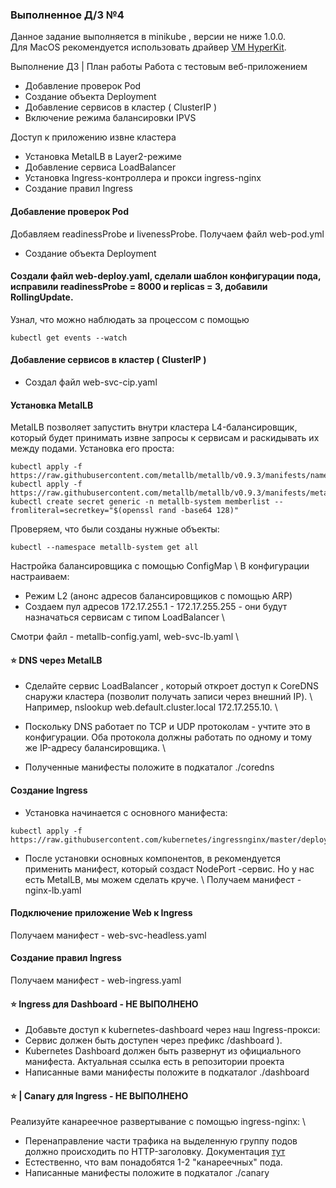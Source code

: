 ### Выполненное Д/З №4 

Данное задание выполняется в minikube , версии не ниже 1.0.0. \
Для MacOS рекомендуется использовать драйвер [VM HyperKit](https://minikube.sigs.k8s.io/docs/drivers/hyperkit/).

Выполнение ДЗ | План работы
Работа с тестовым веб-приложением
- Добавление проверок Pod
- Создание объекта Deployment
- Добавление сервисов в кластер ( ClusterIP )
- Включение режима балансировки IPVS

Доступ к приложению извне кластера
- Установка MetalLB в Layer2-режиме
- Добавление сервиса LoadBalancer
- Установка Ingress-контроллера и прокси ingress-nginx
- Создание правил Ingress

#### Добавление проверок Pod
Добавляем readinessProbe и livenessProbe. Получаем файл web-pod.yml
- Создание объекта Deployment 
#### Создали файл web-deploy.yaml, сделали шаблон конфигурации пода, исправили readinessProbe = 8000 и replicas = 3, добавили RollingUpdate.
Узнал, что можно наблюдать за процессом с помощью 
```
kubectl get events --watch
```
#### Добавление сервисов в кластер ( ClusterIP )
- Создал файл web-svc-cip.yaml 

#### Установка MetalLB
MetalLB позволяет запустить внутри кластера L4-балансировщик, который будет принимать извне запросы к сервисам и раскидывать их между подами. Установка его проста:
```
kubectl apply -f https://raw.githubusercontent.com/metallb/metallb/v0.9.3/manifests/namespace.yaml
kubectl apply -f https://raw.githubusercontent.com/metallb/metallb/v0.9.3/manifests/metallb.yaml
kubectl create secret generic -n metallb-system memberlist --fromliteral=secretkey="$(openssl rand -base64 128)"
```
Проверяем, что были созданы нужные объекты:
```
kubectl --namespace metallb-system get all
```
Настройка балансировщика с помощью ConfigMap \ 
В конфигурации настраиваем:
- Режим L2 (анонс адресов балансировщиков с помощью ARP)
- Создаем пул адресов 172.17.255.1 - 172.17.255.255 - они будут назначаться сервисам с типом LoadBalancer \

Смотри файл - metallb-config.yaml, web-svc-lb.yaml \ 

#### ⭐ DNS через MetalLB
- Сделайте сервис LoadBalancer , который откроет доступ к CoreDNS снаружи кластера (позволит получать записи через внешний IP). \ 
Например, nslookup web.default.cluster.local 172.17.255.10. \ 

- Поскольку DNS работает по TCP и UDP протоколам - учтите это в конфигурации. Оба протокола должны работать по одному и тому же IP-адресу балансировщика. \

- Полученные манифесты положите в подкаталог ./coredns

#### Создание Ingress
- Установка начинается с основного манифеста:
```
kubectl apply -f https://raw.githubusercontent.com/kubernetes/ingressnginx/master/deploy/static/provider/baremetal/deploy.yaml
```
- После установки основных компонентов, в рекомендуется применить манифест, который создаст NodePort -сервис. Но у нас есть MetalLB, мы можем сделать круче. \ 
Получаем манифест - nginx-lb.yaml 

#### Подключение приложение Web к Ingress
Получаем манифест - web-svc-headless.yaml

#### Создание правил Ingress
Получаем манифест - web-ingress.yaml 

#### ⭐ Ingress для Dashboard - НЕ ВЫПОЛНЕНО 
- Добавьте доступ к kubernetes-dashboard через наш Ingress-прокси:
- Cервис должен быть доступен через префикс /dashboard ).
- Kubernetes Dashboard должен быть развернут из официального манифеста. Актуальная ссылка есть в репозитории проекта
- Написанные вами манифесты положите в подкаталог ./dashboard

#### ⭐ | Canary для Ingress - НЕ ВЫПОЛНЕНО 
Реализуйте канареечное развертывание с помощью ingress-nginx: \
- Перенаправление части трафика на выделенную группу подов должно происходить по HTTP-заголовку.
Документация [тут](https://github.com/kubernetes/ingress-nginx/blob/master/docs/user-guide/nginx-configuration/annotations.md#canary)
- Естественно, что вам понадобятся 1-2 "канареечных" пода.
- Написанные манифесты положите в подкаталог ./canary